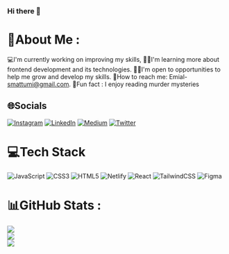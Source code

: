 ### Hi there 👋
# 💫About Me :
💻I'm currently working on improving my skills,
👩‍💻I'm learning more about frontend development and its technologies. 
💪🏽I'm open to opportunities to help me grow and develop my skills. 
💌How to reach me: Emial- smattumi@gmail.com. 
🤪Fun fact : I enjoy reading murder mysteries 



## 🌐Socials
[![Instagram](https://img.shields.io/badge/Instagram-%23E4405F.svg?logo=Instagram&logoColor=white)](https://instagram.com/__tumii_) [![LinkedIn](https://img.shields.io/badge/LinkedIn-%230077B5.svg?logo=linkedin&logoColor=white)](https://linkedin.com/in/tumininuo) [![Medium](https://img.shields.io/badge/Medium-12100E?logo=medium&logoColor=white)](https://medium.com/@TumininuO) [![Twitter](https://img.shields.io/badge/Twitter-%231DA1F2.svg?logo=Twitter&logoColor=white)](https://twitter.com/__tumii_) 

# 💻Tech Stack
![JavaScript](https://img.shields.io/badge/javascript-%23323330.svg?style=for-the-badge&logo=javascript&logoColor=%23F7DF1E) ![CSS3](https://img.shields.io/badge/css3-%231572B6.svg?style=for-the-badge&logo=css3&logoColor=white) ![HTML5](https://img.shields.io/badge/html5-%23E34F26.svg?style=for-the-badge&logo=html5&logoColor=white) ![Netlify](https://img.shields.io/badge/netlify-%23000000.svg?style=for-the-badge&logo=netlify&logoColor=#00C7B7) ![React](https://img.shields.io/badge/react-%2320232a.svg?style=for-the-badge&logo=react&logoColor=%2361DAFB) ![TailwindCSS](https://img.shields.io/badge/tailwindcss-%2338B2AC.svg?style=for-the-badge&logo=tailwind-css&logoColor=white) 	![Figma](https://img.shields.io/badge/figma-%23F24E1E.svg?style=for-the-badge&logo=figma&logoColor=white)
# 📊GitHub Stats :
![](https://github-readme-stats.vercel.app/api?username=Tumii0&theme=midnight-purple&hide_border=true&include_all_commits=true&count_private=false)<br/>
![](https://github-readme-streak-stats.herokuapp.com/?user=Tumii0&theme=midnight-purple&hide_border=true)<br/>
![](https://github-readme-stats.vercel.app/api/top-langs/?username=Tumii0&theme=midnight-purple&hide_border=true&include_all_commits=true&count_private=false&layout=compact)

